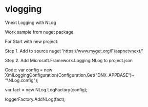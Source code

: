 # vlogging
Vnext Logging with NLog

Work sample from nuget package.

For Start with new project:

 Step 1. Add to source nuget 'https://www.myget.org/F/aspnetvnext/'
 
 Step 2. Add Microsoft.Framework.Logging.NLog to project.json
 
 Code:
 var config = new XmlLoggingConfiguration(Configuration.Get("DNX_APPBASE")+ "\\NLog.config");
 
 var fact = new NLog.LogFactory(config);
 
 loggerFactory.AddNLog(fact);
